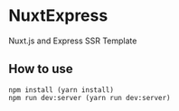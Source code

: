 # NuxtExpress

Nuxt.js and Express SSR Template

## How to use

```
npm install (yarn install)
npm run dev:server (yarn run dev:server)
```
